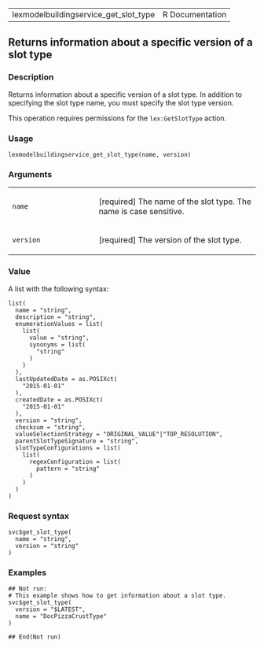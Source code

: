 <table style="width: 100%;">
<tbody>
<tr class="odd">
<td>lexmodelbuildingservice_get_slot_type</td>
<td style="text-align: right;">R Documentation</td>
</tr>
</tbody>
</table>

## Returns information about a specific version of a slot type

### Description

Returns information about a specific version of a slot type. In addition
to specifying the slot type name, you must specify the slot type
version.

This operation requires permissions for the `lex:GetSlotType` action.

### Usage

    lexmodelbuildingservice_get_slot_type(name, version)

### Arguments

<table>
<colgroup>
<col style="width: 35%" />
<col style="width: 65%" />
</colgroup>
<tbody>
<tr class="odd">
<td><code
id="lexmodelbuildingservice_get_slot_type_:_name">name</code></td>
<td><p>[required] The name of the slot type. The name is case
sensitive.</p></td>
</tr>
<tr class="even">
<td><code
id="lexmodelbuildingservice_get_slot_type_:_version">version</code></td>
<td><p>[required] The version of the slot type.</p></td>
</tr>
</tbody>
</table>

### Value

A list with the following syntax:

    list(
      name = "string",
      description = "string",
      enumerationValues = list(
        list(
          value = "string",
          synonyms = list(
            "string"
          )
        )
      ),
      lastUpdatedDate = as.POSIXct(
        "2015-01-01"
      ),
      createdDate = as.POSIXct(
        "2015-01-01"
      ),
      version = "string",
      checksum = "string",
      valueSelectionStrategy = "ORIGINAL_VALUE"|"TOP_RESOLUTION",
      parentSlotTypeSignature = "string",
      slotTypeConfigurations = list(
        list(
          regexConfiguration = list(
            pattern = "string"
          )
        )
      )
    )

### Request syntax

    svc$get_slot_type(
      name = "string",
      version = "string"
    )

### Examples

    ## Not run: 
    # This example shows how to get information about a slot type.
    svc$get_slot_type(
      version = "$LATEST",
      name = "DocPizzaCrustType"
    )

    ## End(Not run)
